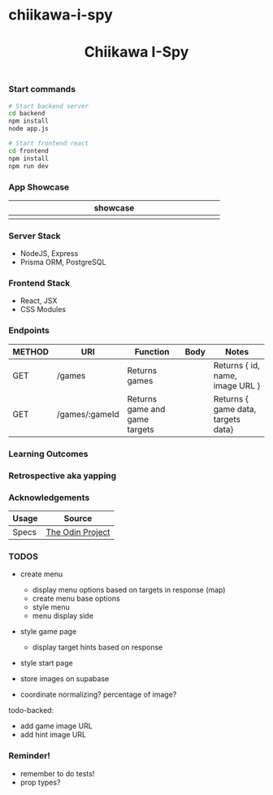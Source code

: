 # chiikawa-i-spy

<h1 align="center">Chiikawa I-Spy</h1>
<h3 align="center"></h3>
<p align="center">
    <img align="center" width="500px" >
</p>

### Start commands

```bash
# Start backend server
cd backend
npm install
node app.js
```

```bash
# Start frontend react
cd frontend
npm install
npm run dev
```

### App Showcase

| showcase            |
| ------------------- |
| <img width="400px"> |

### Server Stack

-   NodeJS, Express
-   Prisma ORM, PostgreSQL

### Frontend Stack

-   React, JSX
-   CSS Modules

### Endpoints

| METHOD | URI            | Function                      | Body | Notes                              |
| ------ | -------------- | ----------------------------- | ---- | ---------------------------------- |
| GET    | /games         | Returns games                 |      | Returns { id, name, image URL }    |
| GET    | /games/:gameId | Returns game and game targets |      | Returns { game data, targets data} |

### Learning Outcomes

### Retrospective aka yapping

### Acknowledgements

| Usage | Source                                                                                              |
| ----- | --------------------------------------------------------------------------------------------------- |
| Specs | [The Odin Project](https://www.theodinproject.com/lessons/nodejs-where-s-waldo-a-photo-tagging-app) |

### TODOS

-   create menu
    -   display menu options based on targets in response (map)
    -   create menu base options
    -   style menu
    -   menu display side
-   style game page
    -   display target hints based on response
-   style start page
-   store images on supabase

-   coordinate normalizing? percentage of image?

todo-backed:

-   add game image URL
-   add hint image URL

### Reminder!

-   remember to do tests!
-   prop types?
